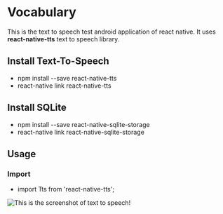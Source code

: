 # Vocabulary

This is the text to speech test android application of react native. It uses **react-native-tts** text to speech library.

## Install Text-To-Speech

- npm install --save react-native-tts
- react-native link react-native-tts
## Install SQLite
- npm install --save react-native-sqlite-storage
- react-native link react-native-sqlite-storage
## Usage

### Import

- import Tts from 'react-native-tts';

![This is the screenshot of text to speech!](assets/screenshot.jpg 'Screenshot')
